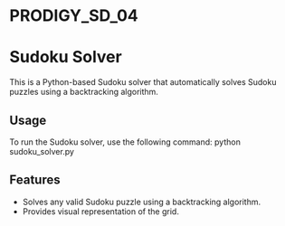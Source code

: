 # PRODIGY_SD_04
# Sudoku Solver
This is a Python-based Sudoku solver that automatically solves Sudoku puzzles using a backtracking algorithm.
## Usage
To run the Sudoku solver, use the following command:
python sudoku_solver.py
## Features
- Solves any valid Sudoku puzzle using a backtracking algorithm.
- Provides visual representation of the grid.
